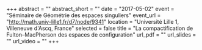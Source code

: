 +++
abstract = ""
abstract_short = ""
date = "2017-05-02"
event = "Séminaire de Géométrie des espaces singuliers"
event_url = "http://math.univ-lille1.fr/d7/node/9341"
location = "Université Lille 1, Villeneuve d'Ascq, France"
selected = false
title = "La compactification de Fulton–MacPherson des espaces de configuration"
url_pdf = ""
url_slides = ""
url_video = ""
+++

